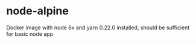 # node-alpine
Docker image with node 6x and yarn 0.22.0 installed, should be sufficient for basic node app
